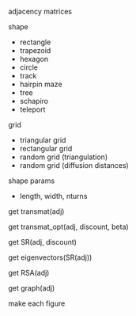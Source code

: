 adjacency matrices

shape
+ rectangle
+ trapezoid
+ hexagon
+ circle
+ track
+ hairpin maze
+ tree
+ schapiro
+ teleport

grid
+ triangular grid
+ rectangular grid
+ random grid (triangulation)
+ random grid (diffusion distances)

shape params
+ length, width, nturns


get transmat(adj)

get transmat_opt(adj, discount, beta)

get SR(adj, discount)

get eigenvectors(SR(adj))

get RSA(adj)

get graph(adj)

make each figure
